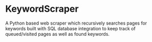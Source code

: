 # KeywordScraper
A Python based web scraper which recursively searches pages for keywords built with SQL database integration to keep track of queued/visited pages as well as found keywords.
